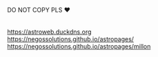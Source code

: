 DO NOT COPY PLS ❤<br>
<br><br>
https://astroweb.duckdns.org<br>
https://negossolutions.github.io/astropages/<br>
https://negossolutions.github.io/astropages/millon
